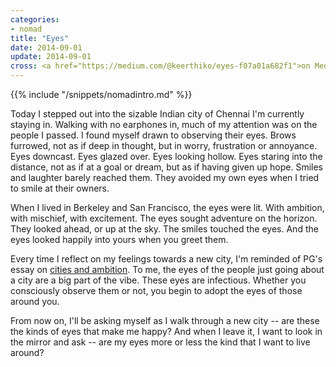 ```yaml
---
categories:
- nomad
title: "Eyes"
date: 2014-09-01
update: 2014-09-01
cross: <a href="https://medium.com/@keerthiko/eyes-f07a01a682f1">on Medium</a>
---
```


{{% include "/snippets/nomadintro.md" %}}


Today I stepped out into the sizable Indian city of Chennai I'm currently staying in. Walking with no earphones in, much of my attention was on the people I passed. I found myself drawn to observing their eyes. Brows furrowed, not as if deep in thought, but in worry, frustration or annoyance. Eyes downcast. Eyes glazed over. Eyes looking hollow. Eyes staring into the distance, not as if at a goal or dream, but as if having given up hope. Smiles and laughter barely reached them. They avoided my own eyes when I tried to smile at their owners.

When I lived in Berkeley and San Francisco, the eyes were lit. With ambition, with mischief, with excitement. The eyes sought adventure on the horizon. They looked ahead, or up at the sky. The smiles touched the eyes. And the eyes looked happily into yours when you greet them.

Every time I reflect on my feelings towards a new city, I'm reminded of PG's essay on [cities and ambition](http://paulgraham.com/cities.html). To me, the eyes of the people just going about a city are a big part of the vibe. These eyes are infectious. Whether you consciously observe them or not, you begin to adopt the eyes of those around you.

From now on, I'll be asking myself as I walk through a new city -- are these the kinds of eyes that make me happy? And when I leave it, I want to look in the mirror and ask -- are my eyes more or less the kind that I want to live around?